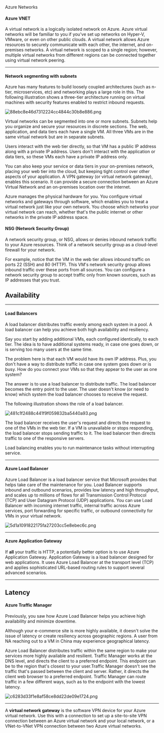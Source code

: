 Azure Networks

 #### Azure VNET
A virtual network is a logically isolated network on Azure. Azure virtual networks will be familiar to you if you've set up networks on Hyper-V, VMware, or even on other public clouds. A virtual network allows Azure resources to securely communicate with each other, the internet, and on-premises networks. A virtual network is scoped to a single region; however, multiple virtual networks from different regions can be connected together using virtual network peering.

***
#### Network segmenting with subnets
 
 Azure has many features to build loosely coupled architectures (such as n-tier, microservices, etc) and networking plays a large role in this. The following illustration shows a three-tier architecture running on virtual machines with security features enabled to restrict inbound requests.

![88ebc8e46d7312224cc4844c30b8e886.png](../_resources/0d46c49e17364ea7aac60c89f35d8bfb.png)

Virtual networks can be segmented into one or more subnets. Subnets help you organize and secure your resources in discrete sections. The web, application, and data tiers each have a single VM. All three VMs are in the same virtual network but are in separate subnets.

Users interact with the web tier directly, so that VM has a public IP address along with a private IP address. Users don't interact with the application or data tiers, so these VMs each have a private IP address only.

You can also keep your service or data tiers in your on-premises network, placing your web tier into the cloud, but keeping tight control over other aspects of your application. A VPN gateway (or virtual network gateway), enables this scenario. It can provide a secure connection between an Azure Virtual Network and an on-premises location over the internet.

Azure manages the physical hardware for you. You configure virtual networks and gateways through software, which enables you to treat a virtual network just like your own network. You choose which networks your virtual network can reach, whether that's the public internet or other networks in the private IP address space.


#### NSG (Network Security Group)

A network security group, or NSG, allows or denies inbound network traffic to your Azure resources. Think of a network security group as a cloud-level firewall for your network.

For example, notice that the VM in the web tier allows inbound traffic on ports 22 (SSH) and 80 (HTTP). This VM's network security group allows inbound traffic over these ports from all sources. You can configure a network security group to accept traffic only from known sources, such as IP addresses that you trust.


## Availability

***
#### Load Balancers


A load balancer distributes traffic evenly among each system in a pool. A load balancer can help you achieve both high availability and resiliency.

Say you start by adding additional VMs, each configured identically, to each tier. The idea is to have additional systems ready, in case one goes down, or is serving too many users at the same time.

The problem here is that each VM would have its own IP address. Plus, you don't have a way to distribute traffic in case one system goes down or is busy. How do you connect your VMs so that they appear to the user as one system?

The answer is to use a load balancer to distribute traffic. The load balancer becomes the entry point to the user. The user doesn't know (or need to know) which system the load balancer chooses to receive the request.

The following illustration shows the role of a load balancer.


![481c1f2488c441f9f059832ba5440a93.png](../_resources/8609f2b3f47d47fdb000303289b57290.png)

The load balancer receives the user's request and directs the request to one of the VMs in the web tier. If a VM is unavailable or stops responding, the load balancer stops sending traffic to it. The load balancer then directs traffic to one of the responsive servers.

Load balancing enables you to run maintenance tasks without interrupting service. 

***
#### Azure Load Balancer
Azure Load Balancer is a load balancer service that Microsoft provides that helps take care of the maintenance for you. Load Balancer supports inbound and outbound scenarios, provides low latency and high throughput, and scales up to millions of flows for all Transmission Control Protocol (TCP) and User Datagram Protocol (UDP) applications. You can use Load Balancer with incoming internet traffic, internal traffic across Azure services, port forwarding for specific traffic, or outbound connectivity for VMs in your virtual network.

![5d1a1091822175fa27203cc5e8ebec6c.png](../_resources/b8652808f26c4a90b51fba421a9a8f68.png)

***
#### Azure Application Gateway
If **all** your traffic is HTTP, a potentially better option is to use Azure Application Gateway. Application Gateway is a load balancer designed for web applications. It uses Azure Load Balancer at the transport level (TCP) and applies sophisticated URL-based routing rules to support several advanced scenarios.

***
## Latency

#### Azure Traffic Manager
Previously, you saw how Azure Load Balancer helps you achieve high availability and minimize downtime.

Although your e-commerce site is more highly available, it doesn't solve the issue of latency or create resiliency across geographic regions. A user from NA reaching out to a VM in China may experience geographical latency. 

Azure Load Balancer distributes traffic within the same region to make your services more highly available and resilient. Traffic Manager works at the DNS level, and directs the client to a preferred endpoint. This endpoint can be to the region that's closest to your user.Traffic Manager doesn't see the traffic that's passed between the client and server. Rather, it directs the client web browser to a preferred endpoint. Traffic Manager can route traffic in a few different ways, such as to the endpoint with the lowest latency.

![c6283d33f1e8af58ce8dd22de09e1724.png](../_resources/edbff57316fa49618fd632505a21dd62.png)


***
A **virtual network gateway** is the software VPN device for your Azure virtual network. Use this with a connection to set up a site-to-site VPN connection between an Azure virtual network and your local network, or a VNet-to-VNet VPN connection between two Azure virtual networks. 


